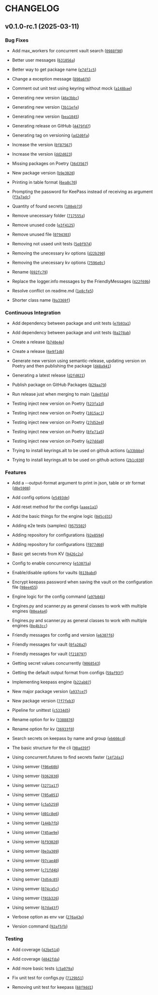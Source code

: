 # CHANGELOG


## v0.1.0-rc.1 (2025-03-11)

### Bug Fixes

- Add max_workers for concurrent vault search
  ([`0988f90`](https://github.com/gabrielrih/VaultScan/commit/0988f90478677c026f99b2d96628d3a43109e427))

- Better user messages
  ([`631056a`](https://github.com/gabrielrih/VaultScan/commit/631056a4bffc3684f8ca31874672276e7473e5ef))

- Better way to get package name
  ([`e74f1c5`](https://github.com/gabrielrih/VaultScan/commit/e74f1c5ccd1c4d107505cc4b877174fc003955c0))

- Change a exception message
  ([`890a6f6`](https://github.com/gabrielrih/VaultScan/commit/890a6f6bcd774d946674e24bb02a9d192940afea))

- Comment out unit test using keyring without mock
  ([`a148bae`](https://github.com/gabrielrih/VaultScan/commit/a148bae237cc94b8786182842a0a5ed583ea03a9))

- Generating new version
  ([`46e3bbc`](https://github.com/gabrielrih/VaultScan/commit/46e3bbca4c4ceea0cf018997437a0833acd9862f))

- Generating new version
  ([`3b11efe`](https://github.com/gabrielrih/VaultScan/commit/3b11efee5555edb4d44240110c78bd4a12932d09))

- Generating new version
  ([`bea1845`](https://github.com/gabrielrih/VaultScan/commit/bea1845bd1c619fce7b23fefa2f41992108bd453))

- Generating release on GitHub
  ([`4479fd7`](https://github.com/gabrielrih/VaultScan/commit/4479fd720c6d5827565f7584eb14763a95ef99dd))

- Generating tag on versioning
  ([`ad2d0fa`](https://github.com/gabrielrih/VaultScan/commit/ad2d0fa427dbf5d72812336afcd5b015d7268bf1))

- Increase the version
  ([`0f87567`](https://github.com/gabrielrih/VaultScan/commit/0f875674ca2e611842021c1a77dd34f7cb948be8))

- Increase the version
  ([`dd2d023`](https://github.com/gabrielrih/VaultScan/commit/dd2d0237347bbfa0f5d405da02515e0e76538482))

- Missing packages on Poetry
  ([`36d3567`](https://github.com/gabrielrih/VaultScan/commit/36d35679bd435d4ecf5546a196328cc8c14cd6e7))

- New package version
  ([`b9e3020`](https://github.com/gabrielrih/VaultScan/commit/b9e3020bddd07d3662012dcdb35db8c7286076be))

- Printing in table format
  ([`6ea8c70`](https://github.com/gabrielrih/VaultScan/commit/6ea8c70b36c816cb5a92bdd9dc46fd6c16ed27de))

- Prompting the password for KeePass instead of receiving as argument
  ([`f3a7adc`](https://github.com/gabrielrih/VaultScan/commit/f3a7adcf0c3c6d8434cec534648c68231ea0a2ca))

- Quantity of found secrets
  ([`108eb73`](https://github.com/gabrielrih/VaultScan/commit/108eb7302bd0856e4cb06744224f7e3ddc16739b))

- Remove unecessary folder
  ([`717555a`](https://github.com/gabrielrih/VaultScan/commit/717555add72579b76408185f10507fa9e92b287c))

- Remove unused code
  ([`e3f4125`](https://github.com/gabrielrih/VaultScan/commit/e3f41255899046783e0fab175bc2f98416027b70))

- Remove unused file
  ([`0794303`](https://github.com/gabrielrih/VaultScan/commit/07943034bebf3d1ab5e4806dda99040b28fe622c))

- Removing not usaed unit tests
  ([`5e0f974`](https://github.com/gabrielrih/VaultScan/commit/5e0f974e7ad832fd9be91b01809266f85c225b5a))

- Removing the unecessary kv options
  ([`d22b290`](https://github.com/gabrielrih/VaultScan/commit/d22b290db05826436f07d41d9876c264805dd4f1))

- Removing the unecessary kv options
  ([`7596e0c`](https://github.com/gabrielrih/VaultScan/commit/7596e0c0d9acd61a581ded00d28306fc1c1978a3))

- Rename
  ([`692fc79`](https://github.com/gabrielrih/VaultScan/commit/692fc79068488e7c37404b1cd39f767e5d912dd4))

- Replace the logger.info messages by the FriendlyMessages
  ([`422f69b`](https://github.com/gabrielrih/VaultScan/commit/422f69b5c207c2146bf22bff0a050b70a1320450))

- Resolve conflict on readme.md
  ([`1e8cfe5`](https://github.com/gabrielrih/VaultScan/commit/1e8cfe5e6e0f26fb437dce4e1821a8e746060944))

- Shorter class name
  ([`9a3369f`](https://github.com/gabrielrih/VaultScan/commit/9a3369f4d17a029fa189c17ebaadb73d0c3aa81e))

### Continuous Integration

- Add dependency between package and unit tests
  ([`e7b93a1`](https://github.com/gabrielrih/VaultScan/commit/e7b93a10306c35fccedbd6aae22c20f263358ed3))

- Add dependency between package and unit tests
  ([`0a278ab`](https://github.com/gabrielrih/VaultScan/commit/0a278abaecfcebe6dc4e39d517aed0590c49c009))

- Create a release
  ([`b740e4e`](https://github.com/gabrielrih/VaultScan/commit/b740e4ec1cd745a2101582f5ed3f772b6093f6c2))

- Create a release
  ([`6e9f1db`](https://github.com/gabrielrih/VaultScan/commit/6e9f1dbaec7c4895c414a2193d3af30c180c43e7))

- Generate new version using semantic-release, updating version on Poetry and then publishing the
  package
  ([`d48a941`](https://github.com/gabrielrih/VaultScan/commit/d48a941be3d90961783013a274142cc86c2e9960))

- Generating a latest release
  ([`d2fd021`](https://github.com/gabrielrih/VaultScan/commit/d2fd021fdb937a8758eda7ff23c0406ecc1a8e36))

- Publish package on GitHub Packages
  ([`829aa79`](https://github.com/gabrielrih/VaultScan/commit/829aa794f4ee36ca9fbb5e1fe0267ce9c7a82716))

- Run release just when merging to main
  ([`1dedfda`](https://github.com/gabrielrih/VaultScan/commit/1dedfdab0d634bac71f2cd714126307bbf3aace1))

- Testing inject new version on Poetry
  ([`523fa1d`](https://github.com/gabrielrih/VaultScan/commit/523fa1dbedb773c6e1eab76958283b077f864f2c))

- Testing inject new version on Poetry
  ([`1015ac1`](https://github.com/gabrielrih/VaultScan/commit/1015ac1316e385659bc6a85a2906ee2077834bf9))

- Testing inject new version on Poetry
  ([`27d52e4`](https://github.com/gabrielrih/VaultScan/commit/27d52e4f0de8ed22986cb46f01be4c4d171ab8b4))

- Testing inject new version on Poetry
  ([`8fe71a5`](https://github.com/gabrielrih/VaultScan/commit/8fe71a57a3a487563472ac42ff3fd7d026881e67))

- Testing inject new version on Poetry
  ([`e27dda0`](https://github.com/gabrielrih/VaultScan/commit/e27dda008180cbae3686e4ffe59e36806a4e085b))

- Trying to install keyrings.alt to be used on github actions
  ([`a33bbbe`](https://github.com/gabrielrih/VaultScan/commit/a33bbbe10bcd019eea5c94112a4a30514f303077))

- Trying to install keyrings.alt to be used on github actions
  ([`2b1c030`](https://github.com/gabrielrih/VaultScan/commit/2b1c0308b1920f9a7bf5d73e0e5c963041289410))

### Features

- Add a --output-format argument to print in json, table or str format
  ([`d8e5908`](https://github.com/gabrielrih/VaultScan/commit/d8e5908617b0f5eec82f57e844ff96687ea8f2cc))

- Add config options
  ([`e5493de`](https://github.com/gabrielrih/VaultScan/commit/e5493de48492c56527b18c8c6181271ed59e4615))

- Add reset method for the configs
  ([`aaee1a1`](https://github.com/gabrielrih/VaultScan/commit/aaee1a14396b1fb6941bf48a176935f9b6583097))

- Add the basic things for the engine logic
  ([`045cd31`](https://github.com/gabrielrih/VaultScan/commit/045cd31273cc1d015f5675f52292f0464e9cb491))

- Adding e2e tests (samples)
  ([`9575502`](https://github.com/gabrielrih/VaultScan/commit/957550211de55956781e1cd928a28ab7859d703a))

- Adding repository for configurations
  ([`92e8594`](https://github.com/gabrielrih/VaultScan/commit/92e8594561e504e70093800eb6315bf58ef0e5ab))

- Adding repository for configurations
  ([`f077d60`](https://github.com/gabrielrih/VaultScan/commit/f077d60d6224106dd5edb20fd74fb0f70bfd77b1))

- Basic get secrets from KV
  ([`9426c2a`](https://github.com/gabrielrih/VaultScan/commit/9426c2ae2ce073ace1d40817f886f091edc96dac))

- Config to enable concurrency
  ([`e53075a`](https://github.com/gabrielrih/VaultScan/commit/e53075a4c906de5e03d3a908fbb88ea59acaed50))

- Enable/disable options for vaults
  ([`013babd`](https://github.com/gabrielrih/VaultScan/commit/013babd649743cb9c411fe9c697efcdc631f7203))

- Encrypt keepass password when saving the vault on the configuration file
  ([`98ee455`](https://github.com/gabrielrih/VaultScan/commit/98ee455d6af315d15958b88d0512fb2fe7237a05))

- Engine logic for the config command
  ([`a97b04b`](https://github.com/gabrielrih/VaultScan/commit/a97b04b92c93b2de4a2cc3e1b451a004a04d5bae))

- Engines.py and scanner.py as general classes to work with multiple engines
  ([`80ea4a4`](https://github.com/gabrielrih/VaultScan/commit/80ea4a4f8635a911d2c822e08c7ec7cefa4f1e32))

- Engines.py and scanner.py as general classes to work with multiple engines
  ([`0e4b3cc`](https://github.com/gabrielrih/VaultScan/commit/0e4b3cc6eade0b6372659a3b55d4e48abda34111))

- Friendly messages for config and version
  ([`e6307f6`](https://github.com/gabrielrih/VaultScan/commit/e6307f6d8743b7127a24aaf42ecffe0adeeedfd8))

- Friendly messages for vault
  ([`0fa28a2`](https://github.com/gabrielrih/VaultScan/commit/0fa28a2f0dd4e58208cab8b98dcae2f988de236c))

- Friendly messages for vault
  ([`f218797`](https://github.com/gabrielrih/VaultScan/commit/f218797ff04bdae08734dae99ac7f95d952a1044))

- Getting secret values concurrently
  ([`9068543`](https://github.com/gabrielrih/VaultScan/commit/90685434a704747afe2e33038d06a548f4fb4482))

- Getting the default output format from configs
  ([`59af93f`](https://github.com/gabrielrih/VaultScan/commit/59af93fecf497ff8dbe392f6f7d58f9ea6df9dc0))

- Implementing keepass engine
  ([`b22ab87`](https://github.com/gabrielrih/VaultScan/commit/b22ab8728f676f9cf318389a89a67f26409e301d))

- New major package version
  ([`a937ce7`](https://github.com/gabrielrih/VaultScan/commit/a937ce7f6197db8587ac74b3e2f41f5e21e95e37))

- New package version
  ([`7f7feb3`](https://github.com/gabrielrih/VaultScan/commit/7f7feb3ce1a7668870ea93f2ebb4c081c220d1be))

- Pipeline for unittest
  ([`c5334d5`](https://github.com/gabrielrih/VaultScan/commit/c5334d54343670a258df15e6d5ccdf2b6a87d0a5))

- Rename option for kv
  ([`3388876`](https://github.com/gabrielrih/VaultScan/commit/33888764645ebf3c2847759af8ad9293582669dd))

- Rename option for kv
  ([`36933f0`](https://github.com/gabrielrih/VaultScan/commit/36933f060830a495a7325007e6ca05a650dc1170))

- Search secrets on keepass by name and group
  ([`eb666c4`](https://github.com/gabrielrih/VaultScan/commit/eb666c4e488886ce68923b1a4e920910220abb00))

- The basic structure for the cli
  ([`90ad39f`](https://github.com/gabrielrih/VaultScan/commit/90ad39fe4a67459b73a43658ffda8fc59bb89ad7))

- Using concurrent.futures to find secrets faster
  ([`14f2da1`](https://github.com/gabrielrih/VaultScan/commit/14f2da1726b19fe6e100028353ad65fd87fc9991))

- Using semver
  ([`f06e60b`](https://github.com/gabrielrih/VaultScan/commit/f06e60b7021f583290d662a697a111afa24777ba))

- Using semver
  ([`9362830`](https://github.com/gabrielrih/VaultScan/commit/9362830f74108833eb3f0244724e07e1820ddf6c))

- Using semver
  ([`3271a17`](https://github.com/gabrielrih/VaultScan/commit/3271a1712abde8106936be6390536ccb873aff8b))

- Using semver
  ([`705a051`](https://github.com/gabrielrih/VaultScan/commit/705a051dd4326392bb5ecff7d893da403e49e129))

- Using semver
  ([`c5a5259`](https://github.com/gabrielrih/VaultScan/commit/c5a5259d304b40ea23b89b5b34125d4c56a3606b))

- Using semver
  ([`d01c8e6`](https://github.com/gabrielrih/VaultScan/commit/d01c8e685ebf9549852e985893e9f17695b88847))

- Using semver
  ([`144b7fb`](https://github.com/gabrielrih/VaultScan/commit/144b7fb401d2abbaed138e5f81736a1751cf91fd))

- Using semver
  ([`745ae9e`](https://github.com/gabrielrih/VaultScan/commit/745ae9e2ff9f413d66f4c2fdf6ee5e048fb45295))

- Using semver
  ([`6f93020`](https://github.com/gabrielrih/VaultScan/commit/6f930208a4d787955b66b13dea6d3994f1e6cc0a))

- Using semver
  ([`0e3a309`](https://github.com/gabrielrih/VaultScan/commit/0e3a309301c0e4af92c4d67f01a6e17815bdd834))

- Using semver
  ([`97cae40`](https://github.com/gabrielrih/VaultScan/commit/97cae40b3ee6acb9347ae86776d1b62e5e6cf37f))

- Using semver
  ([`c71fd4b`](https://github.com/gabrielrih/VaultScan/commit/c71fd4bfe13e4d8fab3af2296fd7f9ac3969e646))

- Using semver
  ([`3d54c85`](https://github.com/gabrielrih/VaultScan/commit/3d54c85eeeaba4ce14e161c0723eb36be401a787))

- Using semver
  ([`074ca5c`](https://github.com/gabrielrih/VaultScan/commit/074ca5ce4a49d1e5c916bdb255a5bd12a57946c3))

- Using semver
  ([`f01b326`](https://github.com/gabrielrih/VaultScan/commit/f01b32656464cd6661c26b7861b4ff9590254d4d))

- Using semver
  ([`67da43f`](https://github.com/gabrielrih/VaultScan/commit/67da43f3d595824e0fb18aa0a8eeb52c5882664f))

- Verbose option as env var
  ([`276a43e`](https://github.com/gabrielrih/VaultScan/commit/276a43e269c143020157c618b15453df0591b5d3))

- Version command
  ([`92af5fb`](https://github.com/gabrielrih/VaultScan/commit/92af5fb11f662ed56ac4f11bbb1924266534ccde))

### Testing

- Add coverage
  ([`42be514`](https://github.com/gabrielrih/VaultScan/commit/42be514615da350646034f744beb83cdd34c2c2f))

- Add coverage
  ([`4042fda`](https://github.com/gabrielrih/VaultScan/commit/4042fda1eb66061d64911f891ad2b57dd96f687a))

- Add more basic tests
  ([`c5a079a`](https://github.com/gabrielrih/VaultScan/commit/c5a079ab7a997ece74ec12cafc1718b2aeb34830))

- Fix unit test for configs.py
  ([`7129b51`](https://github.com/gabrielrih/VaultScan/commit/7129b518e9980a5fc25079d388032706be557fee))

- Removing unit test for keepass
  ([`68f9dd1`](https://github.com/gabrielrih/VaultScan/commit/68f9dd1d610e61380d00bded7ac6ffb33a4257fd))
